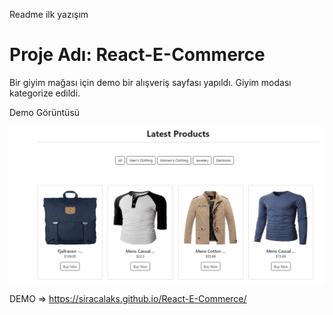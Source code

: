 Readme ilk  yazışım


# Proje Adı: React-E-Commerce
Bir giyim mağası için demo bir alışveriş sayfası yapıldı.
Giyim modası kategorize edildi.

Demo Görüntüsü

![](https://github.com/siracalaks/React-E-Commerce/blob/main/src/React-E-Commerce.png)



DEMO => https://siracalaks.github.io/React-E-Commerce/
